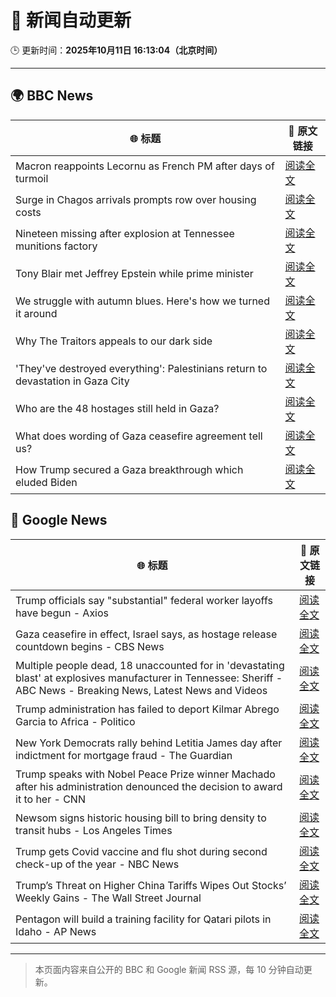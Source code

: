 # 🧠 新闻自动更新

🕒 更新时间：**2025年10月11日 16:13:04（北京时间）**

---

## 🌍 BBC News

| 🌐 标题 | 🔗 原文链接 |
|--------|-------------|
| Macron reappoints Lecornu as French PM after days of turmoil | [阅读全文](https://www.bbc.com/news/articles/cy4j9zz54ypo?at_medium=RSS&at_campaign=rss) |
| Surge in Chagos arrivals prompts row over housing costs | [阅读全文](https://www.bbc.com/news/articles/cd721j8390zo?at_medium=RSS&at_campaign=rss) |
| Nineteen missing after explosion at Tennessee munitions factory | [阅读全文](https://www.bbc.com/news/articles/c89d4zw8704o?at_medium=RSS&at_campaign=rss) |
| Tony Blair met Jeffrey Epstein while prime minister | [阅读全文](https://www.bbc.com/news/articles/c5yk16gpxj0o?at_medium=RSS&at_campaign=rss) |
| We struggle with autumn blues. Here's how we turned it around | [阅读全文](https://www.bbc.com/news/articles/c7492e5x7jzo?at_medium=RSS&at_campaign=rss) |
| Why The Traitors appeals to our dark side | [阅读全文](https://www.bbc.com/news/articles/cvg42rjjv4zo?at_medium=RSS&at_campaign=rss) |
| 'They've destroyed everything': Palestinians return to devastation in Gaza City | [阅读全文](https://www.bbc.com/news/articles/czew72350ngo?at_medium=RSS&at_campaign=rss) |
| Who are the 48 hostages still held in Gaza? | [阅读全文](https://www.bbc.com/news/articles/cpvl9k4mw8no?at_medium=RSS&at_campaign=rss) |
| What does wording of Gaza ceasefire agreement tell us? | [阅读全文](https://www.bbc.com/news/articles/ckgyr8e0gl2o?at_medium=RSS&at_campaign=rss) |
| How Trump secured a Gaza breakthrough which eluded Biden | [阅读全文](https://www.bbc.com/news/articles/cj3yke64vp6o?at_medium=RSS&at_campaign=rss) |

## 📰 Google News

| 🌐 标题 | 🔗 原文链接 |
|--------|-------------|
| Trump officials say "substantial" federal worker layoffs have begun - Axios | [阅读全文](https://news.google.com/rss/articles/CBMickFVX3lxTFBrQ2JaWW5VWl84cE9Md0x0dnRYdVVTMXFNWDFfdjh0NW9LSlNxZ0FwOVJQMWxqaEIyN0F4OWJoMHFxWUxXa25HX0hVLUdHZHdiV2hhcngybGhJd2lud1BHX3hhdTExcDhJMHk5emFveGVsZw?oc=5) |
| Gaza ceasefire in effect, Israel says, as hostage release countdown begins - CBS News | [阅读全文](https://news.google.com/rss/articles/CBMimwFBVV95cUxQeVlDWW1NOEI5WS1yalVhb09BdVdIZU5SSDdGUHFlRXhLOTVVNDNEWmctcGx1cjNkTk5RcThUc3RvNktxRDM2RkJydkVzMFRETlFockhzQkdxV2FuRnNKdElKNnJNREdGWlFzLXJTSGNEeXE5bkpqWTQxdGVJVFhNU01nT2hKMzd4UUk1dUhsZ2NOZEVRRF9LeVBQQdIBoAFBVV95cUxNWGx1VzRPdTA5a0hraGsyclBraV9HRUFHc3U5QWp1b01UOHdobmhQUnVPNk03aGl5ZGswZ0VyTkNsVlhRSFlfaEQwRWdFWjJ5UG5tTHMycVhXOFM2LXVzYnl5b3RxYXRucUhpVnVKRGpDUWI0bWJ2c19zOC1SbU1GWlhNZlR5bWVON3pGSHpOc2EwYzBQa1pDQWJoa012bUNX?oc=5) |
| Multiple people dead, 18 unaccounted for in 'devastating blast' at explosives manufacturer in Tennessee: Sheriff - ABC News - Breaking News, Latest News and Videos | [阅读全文](https://news.google.com/rss/articles/CBMimgFBVV95cUxQTW04ejdtMFFTZTRDUmNlRXpYekFuZDF3VDFtWEVtZENJV2RuZTdUdmx5a3NHUkp3cl9JTUFVTUtGM3RwRWlyMllUWG5CeENwdUVjdWpfSzdaN0tfMWYycUQ1VU14Q3pPVm1ZdUx3UW5fOE1GcGY5Rl9kSjgzWkxxU0loR21EckI2bVptUVFSQXp1T0I4SVl3b2FR0gGfAUFVX3lxTE5LNl9OempTcVp1aE1kQldWeEFIN3pzQnRjUTVUNHBIYjEtbmhuQ3paOVNtV1hEaDB6XzZPSm5UTzBIT3JZcVFfUHlsaDRuc0JWM1ZUZmtrS3RENlhZNzZMVVA0ZmxGODQ1U0JvTG8xb1dnbVZOYzRycVJZcTdDY1g0XzZ4dHZDdEpwSm01U00xa2NOb095VWN4WXpXX0NNUQ?oc=5) |
| Trump administration has failed to deport Kilmar Abrego Garcia to Africa - Politico | [阅读全文](https://news.google.com/rss/articles/CBMilAFBVV95cUxNMUY4azRXWnp5SUVfck55UnZ2LVNyNzBibTZOTEtqMlBQNTVCTzY4ZkdEM0RyM1FLdDB1SDEwRUhxbFFuR3NHQkFTdk5tcXk0MDloNkk2SXE4dVRqOWRjY1hFSVJSUkJhQ0tnNTJHMWM5ZVlBR2FxcnV4UXIzeHpXUWxjT1RQb0RIYi1fNjJvanloS1hM?oc=5) |
| New York Democrats rally behind Letitia James day after indictment for mortgage fraud - The Guardian | [阅读全文](https://news.google.com/rss/articles/CBMilgFBVV95cUxQak93YTBORkxVSjZhalFPZVB6UDAyWjNSUzZXdUlPckFyd3oxNVVlaU5uUFlnVUJqdzNTd20zdnFqWVloSnVpdVZhNkFBN0ZCRUpDNDhEQ2piQ1d0cFZ3X0JobHFHN1RSX2M3NjJiYzlvWXVhSDlzdDB6RVFjS1dabThCaElfRnV4SHY5Qlo3LWRNMWhkZHc?oc=5) |
| Trump speaks with Nobel Peace Prize winner Machado after his administration denounced the decision to award it to her - CNN | [阅读全文](https://news.google.com/rss/articles/CBMihAFBVV95cUxNNnpwbUlrNFpSR3VuUmE0cENVTzVMTXRKMElVNFd0Smo2NVFwaGxaNHNqVTBxZHV3QUJzT01kWFdpbWJ3VnZKUWRpTW5XVGZMaEZ4RDVzaXhXU0hGVUlQVE5fZzBJT2NuaVo3NnZudFJ5M1licl91ZDhVbkhMM3ZNeUczeUc?oc=5) |
| Newsom signs historic housing bill to bring density to transit hubs - Los Angeles Times | [阅读全文](https://news.google.com/rss/articles/CBMiuwFBVV95cUxNc2pubTRDSUNyWUozM1hHQ0RlM21seTlaV0lHSVlGd0hOdmVSdDZaeVJ2VkhzWGFOUk05UXpvOHp0Y1hrb1NPM1NjMGp0MUZIWkYwNVJxVmVMWlBYZDM4TGkzTkEzLVpSc2ZDeS1NQUpTaDNPOFBDSklrUmtGR01CS19Ea3BscUdDQWtKLXloLTZKMUVNMGVjNm9sd0VDMUMyNnBnVXpCUnREYXlZYVNzbkp1VDJXVFpTSmc4?oc=5) |
| Trump gets Covid vaccine and flu shot during second check-up of the year - NBC News | [阅读全文](https://news.google.com/rss/articles/CBMitgFBVV95cUxOcnpVZjVILWxfaHJYT0E0NTFDVG9zTjM2d293Rl9YOXBlekFyTXdWRVdlTVZ0bXlUQi1ULVBDaWI4THV6dUlpcXdoTERGZ3hsQmNwZWxzYUxhQzJMYzd0eFAtVFEycl9tdkJ5Ui1jdXcxQTBxeTlMTXAzcXZJd2ZPZ1R6X1lpQXpTRWgxdW1tM3JQMTRMRzBuVC1ndWU0Q3p4cEt6SkFpWFZVVGN0cU1IbzhnMVptQdIBVkFVX3lxTE5UeHdyelB3SWFNQUZmYlNycV9DU0h6dHlOajlZWFA2WHNnMkRMVmlvQjlVbV9LMkR6ZDJoUFpRQlU5UzlOZ0ZHb01Eem1OUjVYejIxX0RR?oc=5) |
| Trump’s Threat on Higher China Tariffs Wipes Out Stocks’ Weekly Gains - The Wall Street Journal | [阅读全文](https://news.google.com/rss/articles/CBMisAFBVV95cUxOUVVpamlBbWVUX2dnS2NRb2E3eWdZTXc5QmRkWGpWSmtLVGFYRWZzVGE1TE5sOTFZa2RMNmZ5aElfU0poc1hSRXNOb05zU1JKXzBrMEhWWG0ydWNGcVFSUW81NXZHaXgzT1ptZnB0ejAwb1htUWVvaGgzQzhYNzgwbERDV09zTVpiVUNyczl4MzhBRFBDclVJajdqRnVlUTBoX1QwUnN6TlZzSlJ5aUZhWg?oc=5) |
| Pentagon will build a training facility for Qatari pilots in Idaho - AP News | [阅读全文](https://news.google.com/rss/articles/CBMikgFBVV95cUxNcnB1WTB6S093X0NMRzltejhVbThnUFptVjFDdDRXYnNSTDFTYWRhM1UzTEV3YmYxbnpoV0d2MUdvTnNWQUhVS3laVFMxeW1tLW4xVmxxM3o4dmdDb3JxeHY3U0J6ZkpLaWpxRzdFa21FUUNmVEFUTHhONzc3RlFxdVFuX0MxOWJBazdDTUlsMDBJZw?oc=5) |

---
> 本页面内容来自公开的 BBC 和 Google 新闻 RSS 源，每 10 分钟自动更新。